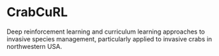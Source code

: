 # CrabCuRL

Deep reinforcement learning and curriculum learning approaches to invasive species management, particularly applied to invasive crabs in northwestern USA.
